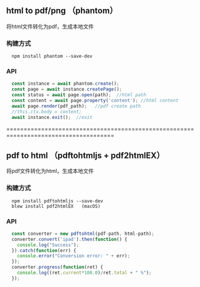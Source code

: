 ## html to pdf/png （phantom）

将html文件转化为pdf，生成本地文件

### 构建方式
```
  npm install phantom --save-dev
```
### API
```javascript
  const instance = await phantom.create();
  const page = await instance.createPage();
  const status = await page.open(path);  //html path
  const content = await page.property('content'); //html content
  await page.render(pdf_path);   //pdf create path
  //this.ctx.body = content;
  await instance.exit();  //exit
```

=====================================================================================

## pdf to html （pdftohtmljs  +  pdf2htmlEX）

将pdf文件转化为html，生成本地文件

### 构建方式
```
  npm install pdftohtmljs --save-dev
  blew install pdf2htmlEX   (macOS)
```
### API
```javascript
  const converter = new pdftohtml(pdf-path, html-path);
  converter.convert('ipad').then(function() {
    console.log("Success");
  }).catch(function(err) {
    console.error("Conversion error: " + err);
  });
  converter.progress(function(ret) {
    console.log((ret.current*100.0)/ret.total + " %");
  });
```


